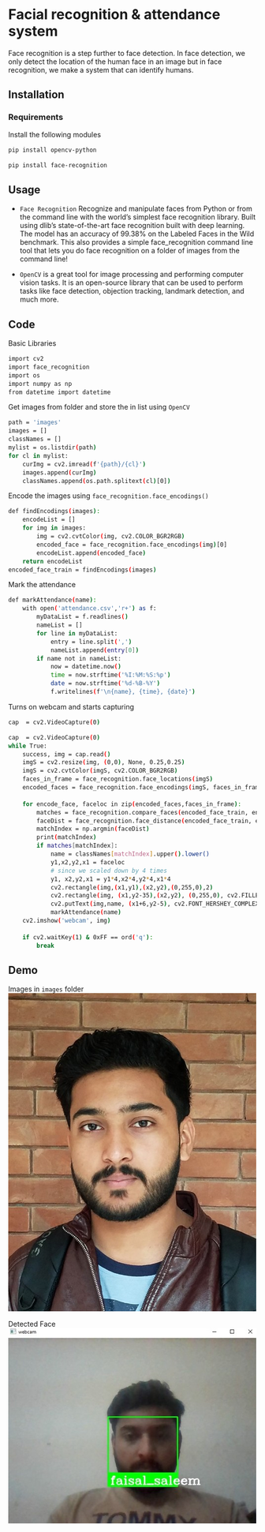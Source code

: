 # Facial recognition & attendance system
Face recognition is a step further to face detection. In face detection, we only detect the location of the human face in an image but in face recognition, we make a system that can identify humans.

## Installation
### Requirements
Install the following modules
```bash
pip install opencv-python
```

```bash
pip install face-recognition
```

## Usage
- `Face Recognition` Recognize and manipulate faces from Python or from the command line with the world’s simplest face recognition library. Built using dlib’s state-of-the-art face recognition built with deep learning. The model has an accuracy of 99.38% on the Labeled Faces in the Wild benchmark. This also provides a simple face_recognition command line tool that lets you do face recognition on a folder of images from the command line!

- `OpenCV` is a great tool for image processing and performing computer vision tasks. It is an open-source library that can be used to perform tasks like face detection, objection tracking, landmark detection, and much more.

## Code
Basic Libraries
```bash
import cv2
import face_recognition
import os
import numpy as np
from datetime import datetime
```

Get images from folder and store the in list using `OpenCV`
```bash
path = 'images'
images = []
classNames = []
mylist = os.listdir(path)
for cl in mylist:
    curImg = cv2.imread(f'{path}/{cl}')
    images.append(curImg)
    classNames.append(os.path.splitext(cl)[0])
```

Encode the images using `face_recognition.face_encodings()`
```bash
def findEncodings(images):
    encodeList = []
    for img in images:
        img = cv2.cvtColor(img, cv2.COLOR_BGR2RGB)
        encoded_face = face_recognition.face_encodings(img)[0]
        encodeList.append(encoded_face)
    return encodeList
encoded_face_train = findEncodings(images)
```

Mark the attendance
```bash
def markAttendance(name):
    with open('attendance.csv','r+') as f:
        myDataList = f.readlines()
        nameList = []
        for line in myDataList:
            entry = line.split(',')
            nameList.append(entry[0])
        if name not in nameList:
            now = datetime.now()
            time = now.strftime('%I:%M:%S:%p')
            date = now.strftime('%d-%B-%Y')
            f.writelines(f'\n{name}, {time}, {date}')
```

Turns on webcam and starts capturing
```bash
cap  = cv2.VideoCapture(0)
```

```bash
cap  = cv2.VideoCapture(0)
while True:
    success, img = cap.read()
    imgS = cv2.resize(img, (0,0), None, 0.25,0.25)
    imgS = cv2.cvtColor(imgS, cv2.COLOR_BGR2RGB)
    faces_in_frame = face_recognition.face_locations(imgS)
    encoded_faces = face_recognition.face_encodings(imgS, faces_in_frame)

    for encode_face, faceloc in zip(encoded_faces,faces_in_frame):
        matches = face_recognition.compare_faces(encoded_face_train, encode_face)
        faceDist = face_recognition.face_distance(encoded_face_train, encode_face)
        matchIndex = np.argmin(faceDist)
        print(matchIndex)
        if matches[matchIndex]:
            name = classNames[matchIndex].upper().lower()
            y1,x2,y2,x1 = faceloc
            # since we scaled down by 4 times
            y1, x2,y2,x1 = y1*4,x2*4,y2*4,x1*4
            cv2.rectangle(img,(x1,y1),(x2,y2),(0,255,0),2)
            cv2.rectangle(img, (x1,y2-35),(x2,y2), (0,255,0), cv2.FILLED)
            cv2.putText(img,name, (x1+6,y2-5), cv2.FONT_HERSHEY_COMPLEX,1,(255,255,255),2)
            markAttendance(name)
    cv2.imshow('webcam', img)
    
    if cv2.waitKey(1) & 0xFF == ord('q'):
        break
```

## Demo
Images in `images` folder <br/>
![student image](static/Faisal_Saleem.jpg) <br/>

Detected Face <br/>
![demo 1](static/demo1.jpeg)
